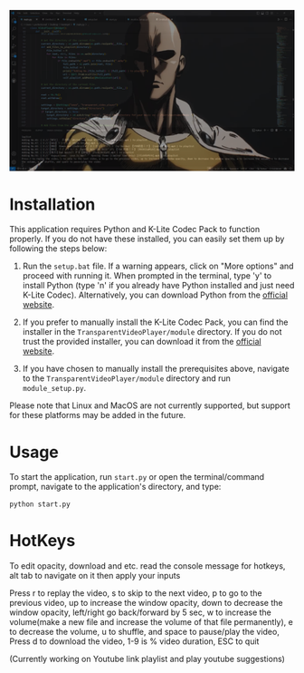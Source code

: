 ![Example Image](Example.png)

# Installation

This application requires Python and K-Lite Codec Pack to function properly. If you do not have these installed, you can easily set them up by following the steps below:

1. Run the `setup.bat` file. If a warning appears, click on "More options" and proceed with running it. When prompted in the terminal, type 'y' to install Python (type 'n' if you already have Python installed and just need K-Lite Codec). Alternatively, you can download Python from the [official website](https://www.python.org/).

2. If you prefer to manually install the K-Lite Codec Pack, you can find the installer in the `TransparentVideoPlayer/module` directory. If you do not trust the provided installer, you can download it from the [official website](https://codecguide.com/download_kl.htm).

3. If you have chosen to manually install the prerequisites above, navigate to the `TransparentVideoPlayer/module` directory and run `module_setup.py`.

Please note that Linux and MacOS are not currently supported, but support for these platforms may be added in the future.

# Usage

To start the application, run `start.py` or open the terminal/command prompt, navigate to the application's directory, and type:

```bash
python start.py
```
# HotKeys

To edit opacity, download and etc. read the console message for hotkeys, alt tab to navigate on it then apply your inputs</br>

Press r to replay the video, s to skip to the next video, p to go to the previous video, up to increase the window opacity, down to decrease the window opacity, left/right go back/forward by 5 sec, w to increase the volume(make a new file and increase the volume of that file permanently), e to decrease the volume, u to shuffle, and space to pause/play the video, Press d to download the video, 1-9 is % video duration, ESC to quit

(Currently working on Youtube link playlist and play youtube suggestions)
